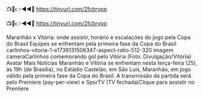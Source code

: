 📺📱👉◄◄🔴 https://tinyurl.com/2fcbrypp

📺📱👉◄◄🔴 https://tinyurl.com/2fcbrypp



Maranhão x Vitória: onde assistir, horário e escalações do jogo pela Copa do Brasil
Equipes se enfrentam pela primeira fase da Copa do Brasil
carlinhos-vitoria-1-e1739131506347-aspect-ratio-512-320
imagem cameraCarlinhos comemorando gol pelo Vitória (Foto: Divulgação/Vitória)
Avatar
Mais Notícias
Maranhão e Vitória se enfrentam nesta terça-feira (25), às 19h (de Brasília), no Estádio Castelão, em São Luís, Maranhão, em jogo válido pela primeira fase da Copa do Brasil. A transmissão da partida será pelo Premiere (pay-per-view) e SporTV (TV fechada)Clique para assistir no Premiere
